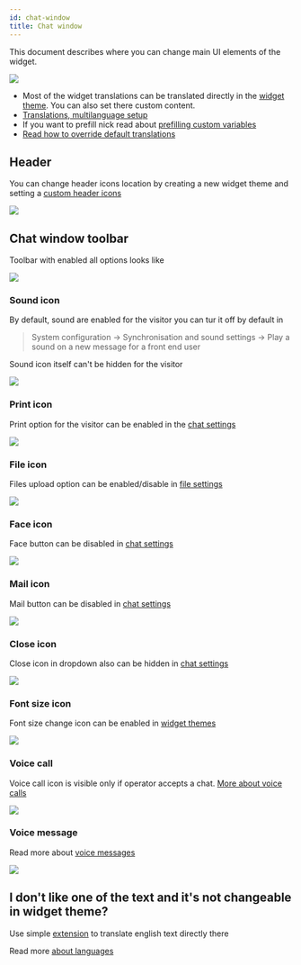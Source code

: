 ```yaml
---
id: chat-window
title: Chat window
---
```


This document describes where you can change main UI elements of the widget.

![](/img/theme/chat-window.png)

* Most of the widget translations can be translated directly in the [widget theme](theme/theme.md). You can also set there custom content.
* [Translations, multilanguage setup](chat/multiple-languages.md)
* If you want to prefill nick read about [prefilling custom variables](custom-fields-and-prefill.md)
* [Read how to override default translations](language.md#how-to-override-default-translations)

## Header

You can change header icons location by creating a new widget theme and setting a [custom header icons](theme/theme.md)

![](/img/theme/chat-window-header.png)

## Chat window toolbar

Toolbar with enabled all options looks like

![](/img/theme/chat-window-toolbar.png)

### Sound icon

By default, sound are enabled for the visitor you can tur it off by default in

> System configuration -> Synchronisation and sound settings -> Play a sound on a new message for a front end user

Sound icon itself can't be hidden for the visitor

![](/img/theme/chat-window-sound-icon.png)

### Print icon

Print option for the visitor can be enabled in the [chat settings](chat/configuration.md#disable-chat-print)

![](/img/theme/chat-window-print.png)

### File icon

Files upload option can be enabled/disable in [file settings](chat/files.md) 

![](/img/theme/chat-window-file.png)

### Face icon

Face button can be disabled in [chat settings](chat/configuration.md#show-bb-code-button)

![](/img/theme/chat-window-bbcode.png)

### Mail icon

Mail button can be disabled in [chat settings](chat/configuration.md#disable-chat-transcript-send)

![](/img/theme/chat-window-mail.png)

### Close icon

Close icon in dropdown also can be hidden in [chat settings](chat/configuration.md#hide-close-button-in-dropdown)

![](/img/theme/chat-window-close.png)

### Font size icon

Font size change icon can be enabled in [widget themes](theme/theme.md#allow-visitor-to-change-font-size)

![](/img/theme/font-size-icon.png)

### Voice call

Voice call icon is visible only if operator accepts a chat. [More about voice calls](voice-video-screenshare.md)

![](/img/theme/voice-call.png)

### Voice message

Read more about [voice messages](voice_messages.md)

![](/img/theme/chat-window-voice-message.png)

## I don't like one of the text and it's not changeable in widget theme?

Use simple [extension](https://github.com/LiveHelperChat/livehelperchat-extensions/tree/master/overridetranslation/translations) to translate english text directly there

Read more [about languages](language.md#how-to-override-default-translations)